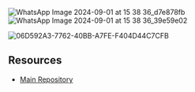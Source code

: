 ![WhatsApp Image 2024-09-01 at 15 38 36_d7e878fb](https://github.com/user-attachments/assets/9aa6ff61-3558-43cf-814f-c85c87719968)
![WhatsApp Image 2024-09-01 at 15 38 36_39e59e02](https://github.com/user-attachments/assets/762d3f86-20c6-42da-84a6-2d843f6f2a48)

![06D592A3-7762-40BB-A7FE-F404D44C7CFB](https://github.com/user-attachments/assets/a4a69bd2-7f28-427b-95dc-69f99b5b90a3)


## Resources

- [Main Repository](https://github.com/waleedsid/COMSATS-University-Abbottabad-Past-Papers)

